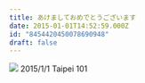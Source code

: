 ```yaml
---
title: あけましておめでとうございます
date: 2015-01-01T14:52:59.000Z
id: "8454420450078690948"
draft: false
---
```

[![](https://farm8.staticflickr.com/7583/15977328588_d00e014990_c.jpg)](https://www.flickr.com/photos/ka2n/15977328588)
2015/1/1 Taipei 101
